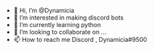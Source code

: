- 👋 Hi, I’m @Dynamicia
- 👀 I’m interested in making discord bots
- 🌱 I’m currently learning python
- 💞️ I’m looking to collaborate on ...
- 📫 How to reach me Discord , Dynamicia#9500

<!---
Dynamicia/Dynamicia is a ✨ special ✨ repository because its `README.md` (this file) appears on your GitHub profile.
You can click the Preview link to take a look at your changes.
--->
